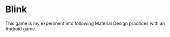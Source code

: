 # Blink

This game is my experiment into following Material Design practices with an Android game.


